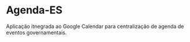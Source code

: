 # Agenda-ES
Aplicação itnegrada ao Google Calendar para centralização de agenda de eventos governamentais. 


